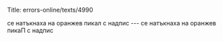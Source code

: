 Title: errors-online/texts/4990

се натъкнаха на оранжев пикал с надпис --- се натъкнаха на оранжев пикаП с надпис

